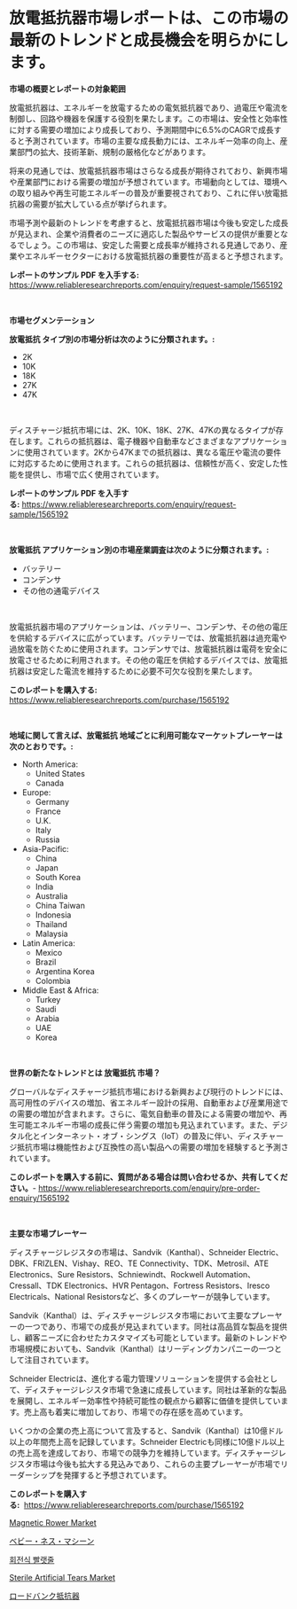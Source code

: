 <p><h1>放電抵抗器市場レポートは、この市場の最新のトレンドと成長機会を明らかにします。</h1></p><p><strong>市場の概要とレポートの対象範囲</strong></p>
<p><p>放電抵抗器は、エネルギーを放電するための電気抵抗器であり、過電圧や電流を制御し、回路や機器を保護する役割を果たします。この市場は、安全性と効率性に対する需要の増加により成長しており、予測期間中に6.5%のCAGRで成長すると予測されています。市場の主要な成長動力には、エネルギー効率の向上、産業部門の拡大、技術革新、規制の厳格化などがあります。</p><p>将来の見通しでは、放電抵抗器市場はさらなる成長が期待されており、新興市場や産業部門における需要の増加が予想されています。市場動向としては、環境への取り組みや再生可能エネルギーの普及が重要視されており、これに伴い放電抵抗器の需要が拡大している点が挙げられます。</p><p>市場予測や最新のトレンドを考慮すると、放電抵抗器市場は今後も安定した成長が見込まれ、企業や消費者のニーズに適応した製品やサービスの提供が重要となるでしょう。この市場は、安定した需要と成長率が維持される見通しであり、産業やエネルギーセクターにおける放電抵抗器の重要性が高まると予想されます。</p></p>
<p><strong>レポートのサンプル PDF を入手する:</strong> <a href="https://www.reliableresearchreports.com/enquiry/request-sample/1565192">https://www.reliableresearchreports.com/enquiry/request-sample/1565192</a></p>
<p>&nbsp;</p>
<p><strong>市場セグメンテーション</strong></p>
<p><strong>放電抵抗 タイプ別の市場分析は次のように分類されます。:</strong></p>
<p><ul><li>2K</li><li>10K</li><li>18K</li><li>27K</li><li>47K</li></ul></p>
<p>&nbsp;</p>
<p><p>ディスチャージ抵抗市場には、2K、10K、18K、27K、47Kの異なるタイプが存在します。これらの抵抗器は、電子機器や自動車などさまざまなアプリケーションに使用されています。2Kから47Kまでの抵抗器は、異なる電圧や電流の要件に対応するために使用されます。これらの抵抗器は、信頼性が高く、安定した性能を提供し、市場で広く使用されています。</p></p>
<p><strong>レポートのサンプル PDF を入手する:</strong>&nbsp;<a href="https://www.reliableresearchreports.com/enquiry/request-sample/1565192">https://www.reliableresearchreports.com/enquiry/request-sample/1565192</a></p>
<p>&nbsp;</p>
<p><strong> 放電抵抗 アプリケーション別の市場産業調査は次のように分類されます。:</strong></p>
<p><ul><li>バッテリー</li><li>コンデンサ</li><li>その他の通電デバイス</li></ul></p>
<p>&nbsp;</p>
<p><p>放電抵抗器市場のアプリケーションは、バッテリー、コンデンサ、その他の電圧を供給するデバイスに広がっています。バッテリーでは、放電抵抗器は過充電や過放電を防ぐために使用されます。コンデンサでは、放電抵抗器は電荷を安全に放電させるために利用されます。その他の電圧を供給するデバイスでは、放電抵抗器は安定した電流を維持するために必要不可欠な役割を果たします。</p></p>
<p><strong>このレポートを購入する:</strong>&nbsp; <a href="https://www.reliableresearchreports.com/purchase/1565192">https://www.reliableresearchreports.com/purchase/1565192</a></p>
<p>&nbsp;</p>
<p><strong>地域に関して言えば、放電抵抗 地域ごとに利用可能なマーケットプレーヤーは次のとおりです。:</strong></p>
<p><ul>
    <li>
        North America:
        <ul>
            <li>United States</li>
            <li>Canada</li>
        </ul>
    </li>
    <li>
        Europe:
        <ul>
            <li>Germany</li>
            <li>France</li>
            <li>U.K.</li>
            <li>Italy</li>
            <li>Russia</li>
        </ul>
    </li>
    <li>
        Asia-Pacific:
        <ul>
            <li>China</li>
            <li>Japan</li>
            <li>South Korea</li>
            <li>India</li>
            <li>Australia</li>
            <li>China Taiwan</li>
            <li>Indonesia</li>
            <li>Thailand</li>
            <li>Malaysia</li>
        </ul>
    </li>
    <li>
        Latin America:
        <ul>
            <li>Mexico</li>
            <li>Brazil</li>
            <li>Argentina Korea</li>
            <li>Colombia</li>
        </ul>
    </li>
    <li>
        Middle East & Africa:
        <ul>
            <li>Turkey</li>
            <li>Saudi</li>
            <li>Arabia</li>
            <li>UAE</li>
            <li>Korea</li>
        </ul>
    </li>
    </ul></p>
<p>&nbsp;</p>
<p><strong>世界の新たなトレンドとは 放電抵抗 市場？</strong></p>
<p><p>グローバルなディスチャージ抵抗市場における新興および現行のトレンドには、高可用性のデバイスの増加、省エネルギー設計の採用、自動車および産業用途での需要の増加が含まれます。さらに、電気自動車の普及による需要の増加や、再生可能エネルギー市場の成長に伴う需要の増加も見込まれています。また、デジタル化とインターネット・オブ・シングス（IoT）の普及に伴い、ディスチャージ抵抗市場は機能性および互換性の高い製品への需要の増加を経験すると予測されています。</p></p>
<p><strong>このレポートを購入する前に、質問がある場合は問い合わせるか、共有してください。</strong>- <a href="https://www.reliableresearchreports.com/enquiry/pre-order-enquiry/1565192">https://www.reliableresearchreports.com/enquiry/pre-order-enquiry/1565192</a></p>
<p>&nbsp;</p>
<p><strong>主要な市場プレーヤー</strong></p>
<p><p>ディスチャージレジスタの市場は、Sandvik（Kanthal）、Schneider Electric、DBK、FRIZLEN、Vishay、REO、TE Connectivity、TDK、Metrosil、ATE Electronics、Sure Resistors、Schniewindt、Rockwell Automation、Cressall、TDK Electronics、HVR Pentagon、Fortress Resistors、Iresco Electricals、National Resistorsなど、多くのプレーヤーが競争しています。</p><p>Sandvik（Kanthal）は、ディスチャージレジスタ市場において主要なプレーヤーの一つであり、市場での成長が見込まれています。同社は高品質な製品を提供し、顧客ニーズに合わせたカスタマイズも可能としています。最新のトレンドや市場規模においても、Sandvik（Kanthal）はリーディングカンパニーの一つとして注目されています。</p><p>Schneider Electricは、進化する電力管理ソリューションを提供する会社として、ディスチャージレジスタ市場で急速に成長しています。同社は革新的な製品を展開し、エネルギー効率性や持続可能性の観点から顧客に価値を提供しています。売上高も着実に増加しており、市場での存在感を高めています。</p><p>いくつかの企業の売上高について言及すると、Sandvik（Kanthal）は10億ドル以上の年間売上高を記録しています。Schneider Electricも同様に10億ドル以上の売上高を達成しており、市場での競争力を維持しています。ディスチャージレジスタ市場は今後も拡大する見込みであり、これらの主要プレーヤーが市場でリーダーシップを発揮すると予想されています。</p></p>
<p><strong>このレポートを購入する:</strong>&nbsp;&nbsp;<a href="https://www.reliableresearchreports.com/purchase/1565192">https://www.reliableresearchreports.com/purchase/1565192</a></p>
<p><p><a href="https://github.com/dx0328/Market-Research-Report-List-1/blob/main/magnetic-rower-market.md">Magnetic Rower Market</a></p><p><a href="https://medium.com/@harmonybogan1944/%E3%83%99%E3%83%BC%E3%83%93%E3%83%BC%E3%83%8D%E3%82%B9%E3%83%9E%E3%82%B7%E3%83%B3%E3%81%AE%E5%B8%82%E5%A0%B4%E8%AA%BF%E6%9F%BB%E3%83%AC%E3%83%9D%E3%83%BC%E3%83%88-%E3%81%9D%E3%81%AE%E6%AD%B4%E5%8F%B2%E3%81%8A%E3%82%88%E3%81%B3%E4%BA%88%E6%B8%AC2031%E5%B9%B4%E3%81%BE%E3%81%A7%E3%81%AE2024%E5%B9%B4-97778bf8368a">ベビー・ネス・マシーン</a></p><p><a href="https://github.com/xvz497517413/Market-Research-Report-List-1/blob/main/22396504915.md">회전식 빨랫줄</a></p><p><a href="https://github.com/Glendatilghmankmgz0rbhwpy/Market-Research-Report-List-1/blob/main/sterile-artificial-tears-market.md">Sterile Artificial Tears Market</a></p><p><a href="https://github.com/EmoryYundt1935/Market-Research-Report-List-1/blob/main/18616555341.md">ロードバンク抵抗器</a></p></p>